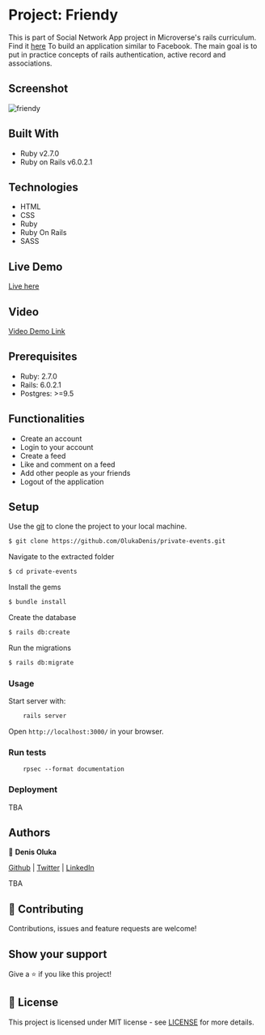 # Project: Friendy

This is part of Social Network App project in Microverse's rails curriculum. Find it [here](https://microverse.pathwright.com/library/fast-track-curriculum/69047/path/step/49736080/)
To build an application similar to Facebook. The main goal is to put in practice concepts of rails authentication, active record and associations.

## Screenshot
![friendy](https://user-images.githubusercontent.com/37341054/79591086-b7a07f80-80e0-11ea-8ba4-919e91c6bb43.png)

## Built With

- Ruby v2.7.0
- Ruby on Rails v6.0.2.1

## Technologies
- HTML
- CSS
- Ruby
- Ruby On Rails
- SASS

## Live Demo

   [Live here](https://friendy-social.herokuapp.com/)

## Video
[Video Demo Link](https://www.loom.com/share/d028f52cf84141048f1b1ab5efefc888)


## Prerequisites

- Ruby: 2.7.0
- Rails: 6.0.2.1
- Postgres: >=9.5

## Functionalities 
- Create an account
- Login to your account
- Create a feed
- Like and comment on a feed
- Add other people as your friends
- Logout of the application

## Setup

Use the [git](https://git-scm.com/downloads) to clone the project to your local machine.
```sh
$ git clone https://github.com/OlukaDenis/private-events.git
```

Navigate to the extracted folder
```sh
$ cd private-events
```

Install the gems
```sh
$ bundle install
```

Create the database
```sh
$ rails db:create
```

Run the migrations
```sh
$ rails db:migrate
```


### Usage

Start server with:

```sh
    rails server
```

Open `http://localhost:3000/` in your browser.

### Run tests

```
    rpsec --format documentation
```

### Deployment

TBA

## Authors

👤 **Denis Oluka**

[Github](https://github.com/OlukaDenis) | [Twitter](https://twitter.com/dennylucaz) | [LinkedIn](https://linkedin.com/in/denis-oluka-)

TBA

## 🤝 Contributing

Contributions, issues and feature requests are welcome!

## Show your support

Give a ⭐️ if you like this project!


## 📝 License

This project is licensed under MIT license - see [LICENSE]() for more details.


